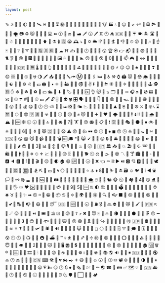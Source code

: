 ```yaml
---
layout: post
---
```

♑  ↗  💁  💼  🌔  🔎  📙  🛰  ♓  👬  🍣  ⏳  ㊙  📏  🐴  🙂  🎺  🎾  🎣  📼  👃  🏣  🐮  🏭  💧  🌉  😌  😬  ↙  ↩  🏴  🚍  🏞  🚴  🍁  🐣  🌪  📷  ♻  😾  🌷  🐬  🐷  💻  ⬅  🕧  🔼  🔚  🛌  🛥  🗡  🕟  🖊  ♊  🕙  ⛺  🇰🇷  👞  🍍  ☔  🍽  🏝  🛣  🐚  🚞  ☃  🎪  🛐  🍰  🍼  🏫  🐯  🔘  ⬆  🛬  ⚗  🚺  🈴  😭  🕰  ⤵  🌳  ✡  🌥  ⁉  🍗  👵  🏄  🚂  👎  🙉  ⏱  😲  📵  🚝  🎶  💞  ☝  🃏  🐩  💾  ❔  🚱  ➰  🙏  🐓  🈯  🈷  🈶  👋  ☁  ⛩  ✍  🏧  🦃  🕗  🐗  💌  🐫  😗  🏆  🏵  👉  📬  🏓  🎿  😨  👠  🍹  🦀  🐈  👂  🌹  😢  👨  🎆  👶  🚈  🔅  📆  🎌  🐏  🖼  💦  💉  🐎  💢  🏊  😕  🎅  🐀  😵  🐁  0⃣  🛋  🍾  📫  🎮  📸  ↔  🚩  🎐  🏉  🗻  🎨  🔽  🇩🇪  🖖  🈚  🌡  👄  🌾  👆  🚦  🕋  🎻  🕍  🍯  🖖  ⛳  🌺  🍄  🐞  🐸  💈  🍙  🚫  🌞  ⚡  😜  😉  💐  ♣  🎏  🐶  🤘  ❣  👒  😞  🈸  🐼  🏇  🙄  🎰  ⛎  🌖  🖍  📤  🍿  👗  👳  🔤  ⏮  Ⓜ  🏏  🏺  🖇  🛏  🌸  ♿  ⚒  ⌚  🏟  🐭  🚙  😳  🌦  🏪  🔋  🍤  🔄  ☯  🍉  📑  ⚙  ♌  🐃  💷  🖨  💋  ▪  ⚛  🐺  🏜  🔲  🎥  🚭  🔑  ✌  ⏬  🍳  🔰  ⛈  ☀  🍭  🐐  ✈  🍩  🏻  📜  💫  🍬  🕹  🕵  🈹  ✋  ❇  🎁  ☘  🍨  ⚽  👤  💵  🛳  🔀  ⬇  🐤  🏷  🙆  🍥  🔗  🆑  👌  😽  📌  ↘  🗂  🚯  💜  ♒  🎧  🔛  📍  💿  📟  🏤  🕉  🎳  🤐  ☂  #⃣  📰  ⚾  💶  🖋  🔓  🎚  🔫  👽  🍀  🎛  🗣  📔  👫  🐢  👇  🐹  🎎  😫  👚  🐪  🏎  🎲  🚚  🙅  😁  🎇  💓  🐙  🚁  😚  🌙  👛  💰  😋  👹  🕖  🕐  ⛅  🚕  👀  ⏭  ❎  🍊  🌤  📉  🍑  💒  🏥  🍡  🎼  👑  ⛰  🎩  🖲  👭  🍕  ☮  ⚔  🐊  🤓  📞  ⌛  🈲  📖  🌕  🐖  😎  🈂  🈵  👷  ☣  🏹  🍫  🕕  🤔  😥  🌚  ✊  😻  🚸  🚵  ➕  🚡  ♥  🍅  🌩  🍒  🔴  🎱  🕴  ⏫  ‼  🕌  🔺  🌧  🎄  🏔  🏮  🆕  🕸  🕤  🕠  🔏  🐻  🔝  🐳  👊  🚘  🌛  7⃣  🏋  🚃  😓  📻  🍠  📋  💽  ❗  🈳  🙊  📨  🎭  📒  🌑  🧀  ⏹  🚲  🔹  ✳  🚥  🔔  🎡  6⃣  👺  ⚱  🍇  😸  🈁  💚  🌠  😧  ⚠  😮  🐠  👍  🕶  ©  🕛  🔆  ♠  ◼  🙃  🕓  ⛵  🍴  👅  🚼  🏒  ✂  💑  🇪🇸  🚤  😘  😱  😼  🚣  📹  🌼  🎯  🙍  💣  🆔  🎓  *⃣  😹  ✔  🌭  🐂  😔  🔒  📯  🚔  🔱  🎒  🍷  🦂  😂  💱  ⏩  🌟  🐘  🏈  🤒  🚨  🌶  😍  🏦  🌃  3⃣  📊  👿  ↕  🐲  📪  🎙  🍎  🔷  ♨  🐑  🕝  🚒  🇮🇹  🏛  📥  🔶  💥  🏖  📐  ☪  ➿  🛄  🐜  🛍  👼  🐆  🚹  🍐  🚳  ❄  ⏲  ⚜  📈  🚏  📲  📠  😑  🗄  🐔  🏐  🚐  🐕  🕦  ⚖  🐅  🌫  🏀  😪  〽  🚉  🍸  🏙  🍶  📄  ▫  🐄  👦  🅰  🔈  🅱  🎸  1⃣  🍲  🎬  💮  😒  🚗  🌒  🏠  😄  🆙  📛  🎽  🕞  🔬  ❌  👈  ⚰  ⛓  ▶  ⏯  🅾  💘  🅿  💟  📧  🚰  🕊  🏬  🔌  🈺  🍏  🔟  👱  🏂  ⛏  🚀  💴  🔦  🌀  😶  🔂  👰  🏩  🍦  🚪  ⭐  ⚓  ♦  8⃣  🚷  ⛷  🗿  ⏏  🗃  ☺  🐦  👩  ❕  ◀  ⛲  🏳  🍢  🗝  ♍  🕳  🚛  🚋  🆖  🔳  👥  🛤  💺  🚟  🚓  🌋  🔣  🍓  🛫  🌨  🖱  🐉  🍔  🐿  🐵  🕥  🎫  🏘  🍖  4⃣  😙  ⛸  🌅  🍝  💝  🖐  💤  ❤  🆗  🐥  📮  👾  🍆  🚊  💳  🎤  🐇  9⃣  5⃣  🆓  ♏  🌓  🏗  🙈  👢  👕  🗳  🍞  🛀  🙋  👝  🌄  💂  🐰  ⛑  🛎  ♉  🙎  🔐  ✨  ➡  😐  ◽  🚮  😀  💩  📦  ♋  🖕  🔯  💆  🌍  📇  👖  🉐  🕎  🔍  🎍  👓  ⬛  📣  ☹  🎃  📗  👟  😆  💬  🏼  📎  💕  🏽  🔠  🏾  📭  🏿  😷  🗾  📕  😴  🇺🇸  🌮  🆘  💸  🏸  🕣  💃  ⛽  🎖  🛃  🔜  ⛔  🚖  🏑  😿  🐋  🖌  🌌  🇫🇷  ↖  🍚  ☄  😛  🍈  🍋  🏨  ⏪  🍘  🎟  🙇  ⛱  ☑  🐛  😝  🦁  ☦  ⤴  ✖  🌽  😈  🀄  🗼  🔥  🔧  🌘  💠  🚌  🍧  ⚫  🔸  🚠  🗜  😣  ➖  🚻  🔮  🔁  📀  🏌  💎  😊  👜  🍛  🐟  📡  🌱  📂  🙀  👧  😠  😅  🐝  🎗  💅  🐒  ↪  🐽  💨  🎷  🔖  🐧  🉑  🇯🇵  🌴  🛢  📁  🛂  🌁  🔕  ☠  ✝  ❓  🌿  🚅  🎵  🛩  🛅  🕷  📶  🔊  📴  🍜  👏  📝  😺  💇  🔪  📱  ◻  ⚪  🌈  🌲  🤖  🗒  ♈  🚎  🗯  🐌  🗓  🙌  🔨  📅  😰  🕘  🕔  🍵  📺  💄  🗽  🚇  👸  ⛴  💭  ™  💀  ⛹  🌂  👐  ♐  🚽  ➗  ㊗  👯  😩  🍮  👙  🤗  ⭕  👣  🍪  🎀  ⛪  🌇  🎠  🎹  🐡  😇  📢  🌵  👁  🔭  🎉  2⃣  〰  🍺  🐱  👲  🌯  🖥  🆎  🍂  💲  🎋  🦄  🍟  🚶  💊  📘  🐍  😖  🚢  😡  👮  🏢  🚧  💙  🔡  🏚  🆚  🗑  ®  📓  🆒  🔵  👔  🎞  🙁  🕯  🍻  🐾  👡  😟  🎂  ☕  🔻  👴  🎑  ☸  ℹ  🎊  🔩  ☢  🤕  📚  🌎  🔉  🍌  🏯  ◾  🇷🇺  🔢  🎈  🐨  🔇  ♎  🕑  🔙  🎦  🏅  🏁  🇨🇳  ⌨  🛠  📳  💔  🏍  ✒  ✴  😃  💏  🏃  ⛄  🕢  🚆  🕜  ✉  📽  🌐  🎢  🤑  🍃  🌗  👻  🌻  ⏸  🚾  🚬  📃  👘  🌰  🎴  💛  🏡  😦  💗  🌬  😏  🕚  🔃  ⏺  🌝  🗞  🏰  💹  💯  ✏  🌏  ☎  🍱  👪  ✅  🗺  💡  📩  🇬🇧  🚑  🛁  🕒  🚄  💪  😯  🌆  🕡  💍  📿  🌊  🚿  🔞  ⏰  🌜  🛡  😤  ⬜  💖  🚜  🏕  
